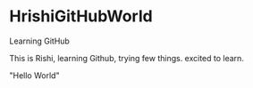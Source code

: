 # HrishiGitHubWorld
Learning GitHub

This is Rishi, learning Github, trying few things. 
excited to learn.

"Hello World"
